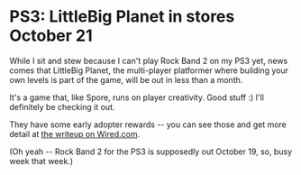 # PS3: LittleBig Planet in stores October 21

While I sit and stew because I can't play Rock Band 2 on my PS3 yet, news comes that LittleBig Planet, the multi-player platformer where building your own levels is part of the game, will be out in less than a month.

It's a game that, like Spore, runs on player creativity. Good stuff :) I'll definitely be checking it out.

They have some early adopter rewards -- you can see those and get more detail at [the writeup on Wired.com](http://blog.wired.com/games/2008/09/little-big-plan.html).

(Oh yeah -- Rock Band 2 for the PS3 is supposedly out October 19, so, busy week that week.)


